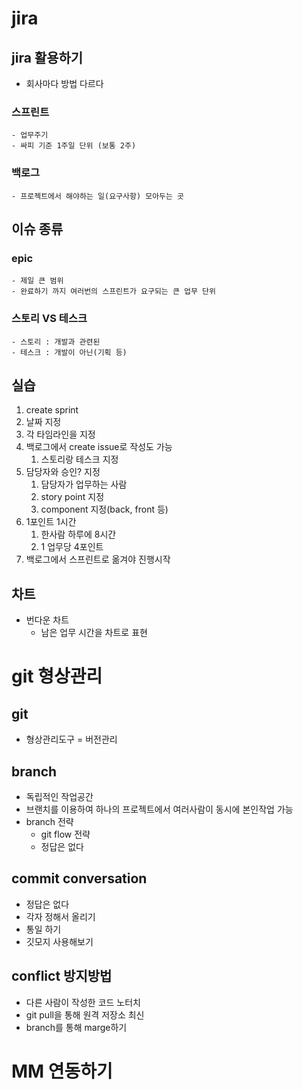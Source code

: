 # jira

## jira 활용하기
- 회사마다 방법 다르다

### 스프린트
    - 업무주기
    - 싸피 기준 1주일 단위 (보통 2주)

### 백로그
    - 프로젝트에서 해야하는 일(요구사항) 모아두는 곳

## 이슈 종류

### epic
    - 제일 큰 범위
    - 완료하기 까지 여러번의 스프린트가 요구되는 큰 업무 단위
### 스토리 VS 테스크
    - 스토리 : 개발과 관련된
    - 테스크 : 개발이 아닌(기획 등)

## 실습
1. create sprint
2. 날짜 지정
3. 각 타임라인을 지정
4. 백로그에서 create issue로 작성도 가능
   1. 스토리랑 테스크 지정
5. 담당자와 승인? 지정
   1. 담당자가 업무하는 사람
   2. story point 지정
   3. component 지정(back, front 등)
6. 1포인트 1시간
   1. 한사람 하루에 8시간
   2. 1 업무당 4포인트
7. 백로그에서 스프린트로 옮겨야 진행시작


## 차트
- 번다운 차트
  - 남은 업무 시간을 차트로 표현


# git 형상관리

## git
- 형상관리도구 = 버전관리

## branch
- 독립적인 작업공간
- 브랜치를 이용하여 하나의 프로젝트에서 여러사람이 동시에 본인작업 가능
- branch 전략
  - git flow 전략
  - 정답은 없다

## commit conversation
- 정답은 없다
- 각자 정해서 올리기
- 통일 하기
- 깃모지 사용해보기

## conflict 방지방법
- 다른 사람이 작성한 코드 노터치
- git pull을 통해 원격 저장소 최신
- branch를 통해 marge하기


# MM 연동하기

## 